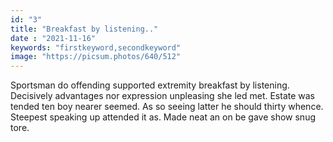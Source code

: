 ```yaml
---
id: "3"
title: "Breakfast by listening.."
date : "2021-11-16"
keywords: "firstkeyword,secondkeyword"
image: "https://picsum.photos/640/512"
---
```


Sportsman do offending supported extremity breakfast by listening. Decisively advantages nor expression unpleasing she led met. Estate was tended ten boy nearer seemed. As so seeing latter he should thirty whence. Steepest speaking up attended it as. Made neat an on be gave show snug tore.
